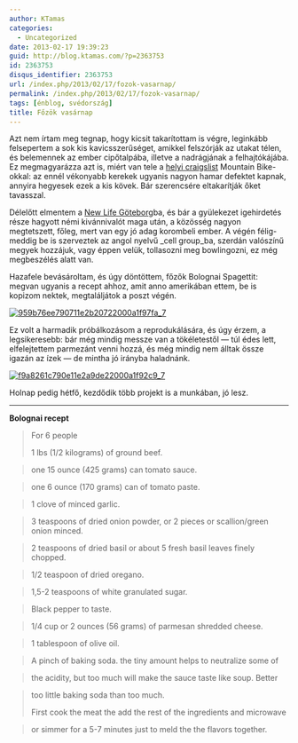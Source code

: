 ```yaml
---
author: KTamas
categories:
  - Uncategorized
date: 2013-02-17 19:39:23
guid: http://blog.ktamas.com/?p=2363753
id: 2363753
disqus_identifier: 2363753
url: /index.php/2013/02/17/fozok-vasarnap/
permalink: /index.php/2013/02/17/fozok-vasarnap/
tags: [énblog, svédország]
title: Főzök vasárnap
---
```


Azt nem írtam meg tegnap, hogy kicsit takarítottam is végre, leginkább felsepertem a sok kis kavicsszerűséget, amikkel felszórják az utakat télen, és belemennek az ember cipőtalpába, illetve a nadrágjának a felhajtókájába. Ez megmagyarázza azt is, miért van tele a [helyi craigslist](http://blocket.se/) Mountain Bike-okkal: az ennél vékonyabb kerekek ugyanis nagyon hamar defektet kapnak, annyira hegyesek ezek a kis kövek. Bár szerencsére eltakarítják őket tavasszal.

Délelőtt elmentem a [New Life Göteborg](http://www.newlife.nu/index.php?option=com_content&view=frontpage&Itemid=310&lang=en)ba, és bár a gyülekezet igehirdetés része hagyott némi kivánnivalót maga után, a közösség nagyon megtetszett, főleg, mert van egy jó adag korombeli ember. A végén félig-meddig be is szerveztek az angol nyelvű _cell group_ba, szerdán valószínű megyek hozzájuk, vagy éppen velük, tollasozni meg bowlingozni, ez még megbeszélés alatt van.

Hazafele bevásároltam, és úgy döntöttem, főzők Bolognai Spagettit: megvan ugyanis a recept ahhoz, amit anno amerikában ettem, be is kopizom nektek, megtaláljátok a poszt végén.

[<img src="/wp-content/uploads/2013/02/959b76ee790711e2b20722000a1f97fa_7.jpg" alt="959b76ee790711e2b20722000a1f97fa_7" width="612" height="612" class="aligncenter size-full wp-image-2363756" srcset="/wp-content/uploads/2013/02/959b76ee790711e2b20722000a1f97fa_7.jpg 612w, /wp-content/uploads/2013/02/959b76ee790711e2b20722000a1f97fa_7-150x150.jpg 150w, /wp-content/uploads/2013/02/959b76ee790711e2b20722000a1f97fa_7-300x300.jpg 300w" sizes="(max-width: 612px) 100vw, 612px" />](/wp-content/uploads/2013/02/959b76ee790711e2b20722000a1f97fa_7.jpg)

Ez volt a harmadik próbálkozásom a reprodukálására, és úgy érzem, a legsikeresebb: bár még mindig messze van a tökéletestől &#8212; túl édes lett, elfelejtettem parmezánt venni hozzá, és még mindig nem álltak össze igazán az ízek &#8212; de mintha jó irányba haladnánk.

[<img src="/wp-content/uploads/2013/02/f9a8261c790e11e2a9de22000a1f92c9_7.jpg" alt="f9a8261c790e11e2a9de22000a1f92c9_7" width="612" height="612" class="aligncenter size-full wp-image-2363757" srcset="/wp-content/uploads/2013/02/f9a8261c790e11e2a9de22000a1f92c9_7.jpg 612w, /wp-content/uploads/2013/02/f9a8261c790e11e2a9de22000a1f92c9_7-150x150.jpg 150w, /wp-content/uploads/2013/02/f9a8261c790e11e2a9de22000a1f92c9_7-300x300.jpg 300w" sizes="(max-width: 612px) 100vw, 612px" />](/wp-content/uploads/2013/02/f9a8261c790e11e2a9de22000a1f92c9_7.jpg)

Holnap pedig hétfő, kezdődik több projekt is a munkában, jó lesz.

* * *

**Bolognai recept**

> For 6 people
> 
> 1 lbs (1/2 kilograms) of ground beef.
  
> one 15 ounce (425 grams) can tomato sauce.
  
> one 6 ounce (170 grams) can of tomato paste.
  
> 1 clove of minced garlic.
  
> 3 teaspoons of dried onion powder, or 2 pieces or scallion/green onion minced.
  
> 2 teaspoons of dried basil or about 5 fresh basil leaves finely chopped.
  
> 1/2 teaspoon of dried oregano.
  
> 1,5-2 teaspoons of white granulated sugar.
  
> Black pepper to taste.
  
> 1/4 cup or 2 ounces (56 grams) of parmesan shredded cheese.
  
> 1 tablespoon of olive oil.
  
> A pinch of baking soda. the tiny amount helps to neutralize some of
  
> the acidity, but too much will make the sauce taste like soup. Better
  
> too little baking soda than too much.
> 
> First cook the meat the add the rest of the ingredients and microwave
  
> or simmer for a 5-7 minutes just to meld the the flavors together.
